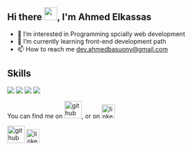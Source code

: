## Hi there <img src="https://raw.githubusercontent.com/MartinHeinz/MartinHeinz/master/wave.gif" width="30px">, I'm Ahmed Elkassas

- 👀 I’m interested in Programming spcially web development 
- 🌱 I’m currently learning front-end development path 
- 📫 How to reach me dev.ahmedbasuony@gmail.com

## Skills


![](https://img.shields.io/badge/code-Javascript-informational?style=flat&logo=data:image/svg%2bxml;base64,<BASE64_DATA>)
![](https://img.shields.io/badge/code-React-informational?style=flat&logo=data:image/svg%2bxml;base64,<BASE64_DATA>)
![](https://img.shields.io/badge/code-Redux-informational?style=flat&logo=data:image/svg%2bxml;base64,<BASE64_DATA>)
![](https://img.shields.io/badge/Shell-Powershell-informational?style=flat&logo=data:image/svg%2bxml;base64,<BASE64_DATA>)


You can find me on [<img src='https://img.icons8.com/glyph-neue/344/github.png' alt='github' height='40'>](https://github.com/Ahmed-Elkassas), or on [<img src='https://img.icons8.com/external-justicon-flat-justicon/344/external-linkedin-social-media-justicon-flat-justicon.png' alt='linkedin' height='32' width='30'>](https://www.linkedin.com/in/ahmed-elkassas-bbb537201/)

[<img src='https://img.icons8.com/glyph-neue/344/github.png' alt='github' height='40'>](https://github.com/Ahmed-Elkassas)  [<img src='https://img.icons8.com/external-justicon-flat-justicon/344/external-linkedin-social-media-justicon-flat-justicon.png' alt='linkedin' height='32' width='30'>](https://www.linkedin.com/in/ahmed-elkassas-bbb537201/)  



